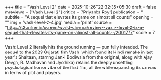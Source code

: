 +++
title = "Vash Level 2"
date = 2025-10-26T22:32:35+05:30
draft = false
mreviews = ["Vash Level 2"]
critics = ['Priyanka Roy']
publication = ''
subtitle = "A sequel that elevates its game on almost all counts"
opening = ""
img = 'vash-level-2-4.jpg'
media = 'print'
source = "https://t2online.in/screen/world-cinema/review--vash--level-2-is-a-sequel-that-elevates-its-game-on-almost-all-counts--/2001777"
score = 7
+++

Vash: Level 2 literally hits the ground running — pun fully intended. The sequel to the 2023 Gujarati film Vash (which found its Hindi remake in last year's Shaitaan, starring Janki Bodiwala from the original, along with Ajay Devgn, R. Madhavan and Jyothika) retains the deeply unsettling psychological horror vibe of the first film, all the while expanding its canvas in terms of plot and players.
